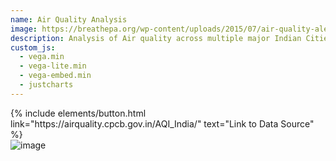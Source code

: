 ```yaml
---
name: Air Quality Analysis 
image: https://breathepa.org/wp-content/uploads/2015/07/air-quality-alert-4x3-1-1080x675.jpg
description: Analysis of Air quality across multiple major Indian Cities
custom_js:
  - vega.min
  - vega-lite.min
  - vega-embed.min
  - justcharts
---
```


<div class="right">
{% include elements/button.html link="https://airquality.cpcb.gov.in/AQI_India/" text="Link to Data Source" %}
</div>
<img src="../assets/images/fig27.jpg" alt="image"/>

